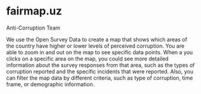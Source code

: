 # fairmap.uz
Anti-Corruption Team

We use the Open Survey Data to create a map that shows which areas of the country have higher or lower levels of perceived corruption. You are able to zoom in and out on the map to see specific data points. When a you clicks on a specific area on the map, you could see more detailed information about the survey responses from that area, such as the types of corruption reported and the specific incidents that were reported. Also, you can filter the map data by different criteria, such as type of corruption, time frame, or demographic information.
